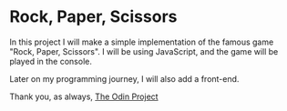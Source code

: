 # Rock, Paper, Scissors
In this project I will make a simple implementation of the famous game "Rock, Paper, Scissors".
I will be using JavaScript, and the game will be played in the console.

Later on my programming journey, I will also add a front-end.

Thank you, as always, [The Odin Project](https://www.theodinproject.com/)